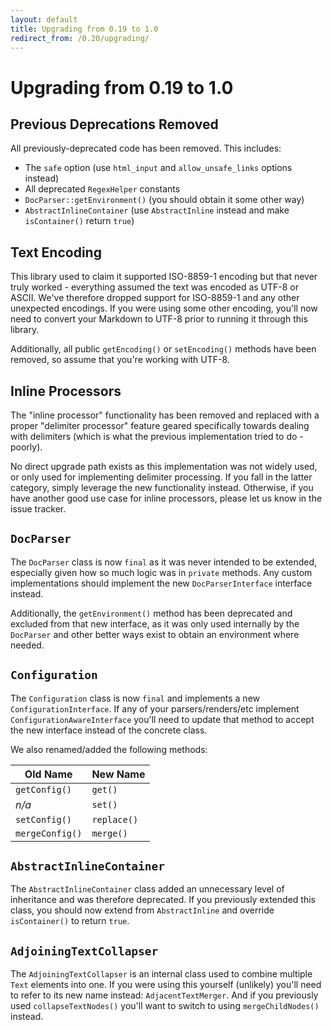 ```yaml
---
layout: default
title: Upgrading from 0.19 to 1.0
redirect_from: /0.20/upgrading/
---
```


# Upgrading from 0.19 to 1.0

## Previous Deprecations Removed

All previously-deprecated code has been removed. This includes:

 - The `safe` option (use `html_input` and `allow_unsafe_links` options instead)
 - All deprecated `RegexHelper` constants
 - `DocParser::getEnvironment()` (you should obtain it some other way)
 - `AbstractInlineContainer` (use `AbstractInline` instead and make `isContainer()` return `true`)

## Text Encoding

This library used to claim it supported ISO-8859-1 encoding but that never truly worked - everything assumed the text was encoded as UTF-8 or ASCII. We've therefore dropped support for ISO-8859-1 and any other unexpected encodings. If you were using some other encoding, you'll now need to convert your Markdown to UTF-8 prior to running it through this library.

Additionally, all public `getEncoding()` or `setEncoding()` methods have been removed, so assume that you're working with UTF-8.

## Inline Processors

The "inline processor" functionality has been removed and replaced with a proper "delimiter processor" feature geared specifically towards dealing with delimiters (which is what the previous implementation tried to do - poorly).

No direct upgrade path exists as this implementation was not widely used, or only used for implementing delimiter processing.  If you fall in the latter category, simply leverage the new functionality instead.  Otherwise, if you have another good use case for inline processors, please let us know in the issue tracker.

## `DocParser`

The `DocParser` class is now `final` as it was never intended to be extended, especially given how so much logic was in `private` methods.  Any custom implementations should implement the new `DocParserInterface` interface instead.

Additionally, the `getEnvironment()` method has been deprecated and excluded from that new interface, as it was only used internally by the `DocParser` and other better ways exist to obtain an environment where needed.

## `Configuration`

The `Configuration` class is now `final` and implements a new `ConfigurationInterface`.  If any of your parsers/renders/etc implement `ConfigurationAwareInterface` you'll need to update that method to accept the new interface instead of the concrete class.

We also renamed/added the following methods:

| Old Name        | New Name    |
|-----------------|-------------|
| `getConfig()`   | `get()`     |
| _n/a_           | `set()`     |
| `setConfig()`   | `replace()` |
| `mergeConfig()` | `merge()`   |

## `AbstractInlineContainer`

The `AbstractInlineContainer` class added an unnecessary level of inheritance and was therefore deprecated. If you previously extended this class, you should now extend from `AbstractInline` and override `isContainer()` to return `true`.

## `AdjoiningTextCollapser`

The `AdjoiningTextCollapser` is an internal class used to combine multiple `Text` elements into one.  If you were using this yourself (unlikely) you'll need to refer to its new name instead: `AdjacentTextMerger`. And if you previously used `collapseTextNodes()` you'll want to switch to using `mergeChildNodes()` instead.
